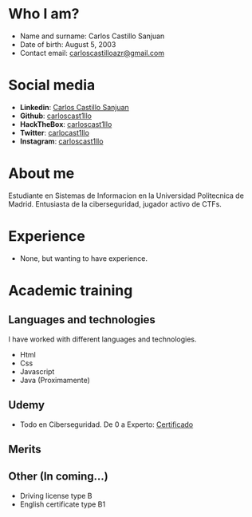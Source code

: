 # Who I am?

- Name and surname: Carlos Castillo Sanjuan
- Date of birth: August 5, 2003
- Contact email: carloscastilloazr@gmail.com

# Social media

- **Linkedin**: [Carlos Castillo Sanjuan](https://www.linkedin.com/in/carloscastillosanjuan/)
- **Github**: [carloscast1llo](https://github.com/carloscast1llo)
- **HackTheBox**: [carloscast1llo](https://www.hackthebox.eu/home/users/profile/139937)
- **Twitter**: [carlocast1llo](https://twitter.com/carlocast1llo)
- **Instagram**: [carloscast1llo](https://www.instagram.com/carloscast1llo/)

# About me
Estudiante en Sistemas de Informacion en la Universidad Politecnica de Madrid. Entusiasta de la ciberseguridad, jugador activo de CTFs. 

# Experience
- None, but wanting to have experience.

# Academic training

## Languages and technologies

I have worked with different languages and technologies.

- Html
- Css
- Javascript
- Java (Proximamente)


## Udemy
- Todo en Ciberseguridad. De 0 a Experto: [Certificado](https://github.com/carloscast1llo/Curriculum/blob/main/CertificadoUdemy_0aE_jpg.jpg)

## Merits

## Other (In coming...)
- Driving license type B
- English certificate type B1
